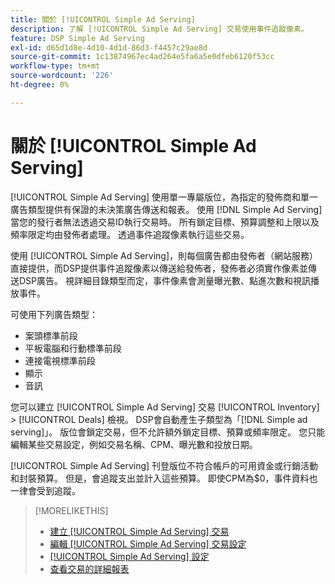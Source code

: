 ```yaml
---
title: 關於 [!UICONTROL Simple Ad Serving]
description: 了解 [!UICONTROL Simple Ad Serving] 交易使用事件追蹤像素。
feature: DSP Simple Ad Serving
exl-id: d65d1d8e-4d10-4d1d-86d3-f4457c29ae8d
source-git-commit: 1c13874967ec4ad264e5fa6a5e0dfeb6120f53cc
workflow-type: tm+mt
source-wordcount: '226'
ht-degree: 0%

---
```


# 關於 [!UICONTROL Simple Ad Serving]

[!UICONTROL Simple Ad Serving] 使用單一專屬版位，為指定的發佈商和單一廣告類型提供有保證的未決策廣告傳送和報表。 使用 [!DNL Simple Ad Serving] 當您的發行者無法透過交易ID執行交易時。 所有鎖定目標、預算調整和上限以及頻率限定均由發佈者處理。 透過事件追蹤像素執行這些交易。

使用 [!UICONTROL Simple Ad Serving]，則每個廣告都由發佈者（網站服務）直接提供，而DSP提供事件追蹤像素以傳送給發佈者，發佈者必須實作像素並傳送DSP廣告。 視詳細目錄類型而定，事件像素會測量曝光數、點進次數和視訊播放事件。

可使用下列廣告類型：

* 案頭標準前段
* 平板電腦和行動標準前段
* 連接電視標準前段
* 顯示
* 音訊

您可以建立 [!UICONTROL Simple Ad Serving] 交易 [!UICONTROL Inventory] > [!UICONTROL Deals] 檢視。 DSP會自動產生子類型為「[!DNL Simple ad serving]」。 版位會鎖定交易，但不允許額外鎖定目標、預算或頻率限定。 您只能編輯某些交易設定，例如交易名稱、CPM、曝光數和投放日期。<!-- If you need multiple tracking tags for a [!UICONTROL Simple Ad Serving] deal, create a duplicate deal. -->

[!UICONTROL Simple Ad Serving] 刊登版位不符合帳戶的可用資金或行銷活動和封裝預算。 但是，會追蹤支出並計入這些預算。 即使CPM為$0，事件資料也一律會受到追蹤。

>[!MORELIKETHIS]
>
>* [建立 [!UICONTROL Simple Ad Serving] 交易](simple-deal-create.md)
>* [編輯 [!UICONTROL Simple Ad Serving] 交易設定](simple-deal-edit.md)
>* [[!UICONTROL Simple Ad Serving] 設定](simple-deal-settings.md)
>* [查看交易的詳細報表](/help/dsp/inventory/deal-view-report.md)


<!-- add back when reimplemented:
>* [View Event-Tracking Pixels for a [!UICONTROL Simple Ad Serving] Deal](simple-deal-show-pixels.md)
-->
